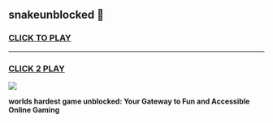 
## snakeunblocked 👋
<h3>
<a href="https://premium.freeplayer.one?title=snakeunblocked&ref=14F">CLICK TO PLAY</a></h3>
<hr>

<h3>
<a href="https://premium.freeplayer.one?title=snakeunblocked&ref=14F">CLICK 2 PLAY</a>
  
</h3>

<a href="https://premium.freeplayer.one?title=snakeunblocked&ref=12F/"><img src="https://clearcache.store/games.png"></a>


**worlds hardest game unblocked: Your Gateway to Fun and Accessible Online Gaming**
